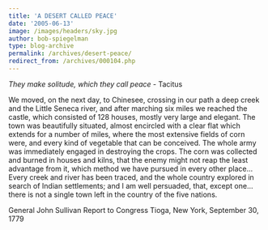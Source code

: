 ```yaml
---
title: 'A DESERT CALLED PEACE'
date: '2005-06-13'
image: /images/headers/sky.jpg
author: bob-spiegelman
type: blog-archive
permalink: /archives/desert-peace/
redirect_from: /archives/000104.php
---
```

_They make solitude, which they call peace_ - Tacitus

We moved, on the next day, to Chinesee, crossing in our path a deep creek and the Little Seneca river, and after marching six miles we reached the castle, which consisted of 128 houses, mostly very large and elegant. The town was beautifully situated, almost encircled with a clear flat which extends for a number of miles, where the most extensive fields of corn were, and every kind of vegetable that can be conceived. The whole army was immediately engaged in destroying the crops. The corn was collected and burned in houses and kilns, that the enemy might not reap the least advantage from it, which method we have pursued in every other place... Every creek and river has been traced, and the whole country explored in search of Indian settlements; and I am well persuaded, that, except one... there is not a single town left in the country of the five nations.

General John Sullivan
Report to Congress
Tioga, New York, September 30, 1779
